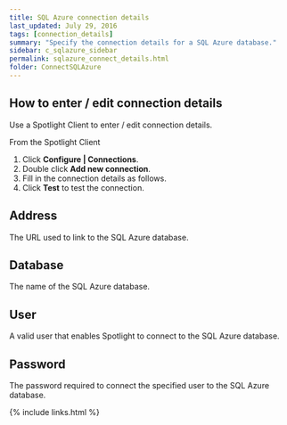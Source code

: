 ```yaml
---
title: SQL Azure connection details
last_updated: July 29, 2016
tags: [connection_details]
summary: "Specify the connection details for a SQL Azure database."
sidebar: c_sqlazure_sidebar
permalink: sqlazure_connect_details.html
folder: ConnectSQLAzure
---
```


## How to enter / edit connection details

Use a Spotlight Client to enter / edit connection details.

From the Spotlight Client

1.  Click **Configure \| Connections**.
2.  Double click **Add new connection**.
3.  Fill in the connection details as follows.
4.  Click **Test** to test the connection.



## Address

The URL used to link to the SQL Azure database.

## Database

The name of the SQL Azure database.

## User

A valid user that enables Spotlight to connect to the SQL Azure database.

## Password

The password required to connect the specified user to the SQL Azure database.


{% include links.html %}
